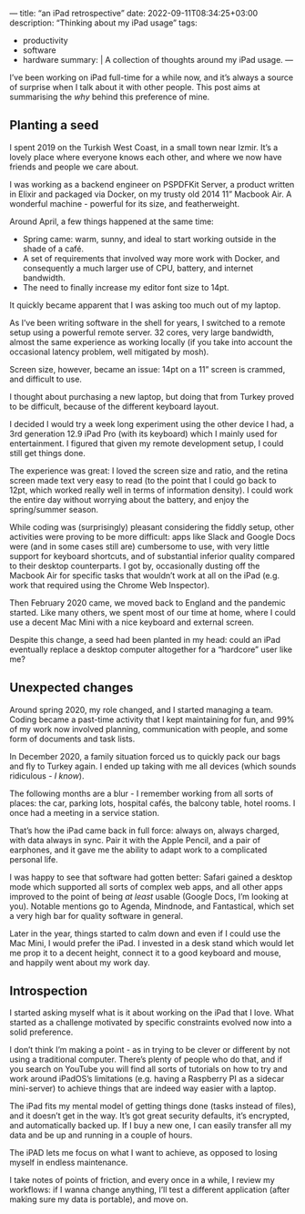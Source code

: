 —
title: “an iPad retrospective”
date: 2022-09-11T08:34:25+03:00
description: “Thinking about my iPad usage”
tags:
  - productivity
  - software
  - hardware
summary: |
  A collection of thoughts around my iPad usage.
—

I’ve been working on iPad full-time for a while now, and it’s always a source of surprise when I talk about it with other people. This post aims at summarising the *why* behind this preference of mine.

## Planting a seed

I spent 2019 on the Turkish West Coast, in a small town near Izmir. It’s a lovely place where everyone knows each other, and where we now have friends and people we care about.

I was working as a backend engineer on PSPDFKit Server, a product written in Elixir and packaged via Docker, on my trusty old 2014 11” Macbook Air. A wonderful machine - powerful for its size, and featherweight.

Around April, a few things happened at the same time:

- Spring came: warm, sunny, and ideal to start working outside in the shade of a café.
- A set of requirements that involved way more work with Docker, and consequently a much larger use of CPU, battery, and internet bandwidth.
- The need to finally increase my editor font size to 14pt.

It quickly became apparent that I was asking too much out of my laptop.

As I’ve been writing software in the shell for years, I switched to a remote setup using a powerful remote server. 32 cores, very large bandwidth, almost the same experience as working locally (if you take into account the occasional latency problem, well mitigated by mosh).

Screen size, however, became an issue: 14pt on a 11” screen is crammed, and difficult to use.

I thought about purchasing a new laptop, but doing that from Turkey proved to be difficult, because of the different keyboard layout.

I decided I would try a week long experiment using the other device I had, a 3rd generation 12.9 iPad Pro (with its keyboard) which I mainly used for entertainment. I figured that given my remote development setup, I could still get things done.

The experience was great: I loved the screen size and ratio, and the retina screen made text very easy to read (to the point that I could go back to 12pt, which worked really well in terms of information density). I could work the entire day without worrying about the battery, and enjoy the spring/summer season.

While coding was (surprisingly) pleasant considering the fiddly setup, other activities were proving to be more difficult: apps like Slack and Google Docs were (and in some cases still are) cumbersome to use, with very little support for keyboard shortcuts, and of substantial inferior quality compared to their desktop counterparts. I got by, occasionally dusting off the Macbook Air for specific tasks that wouldn’t work at all on the iPad (e.g. work that required using the Chrome Web Inspector).

Then February 2020 came, we moved back to England and the pandemic started. Like many others, we spent most of our time at home, where I could use a decent Mac Mini with a nice keyboard and external screen.

Despite this change, a seed had been planted in my head: could an iPad eventually replace a desktop computer altogether for a “hardcore” user like me?

## Unexpected changes

Around spring 2020, my role changed, and I started managing a team. Coding became a past-time activity that I kept maintaining for fun, and 99% of my work now involved planning, communication with people, and some form of documents and task lists.

In December 2020, a family situation forced us to quickly pack our bags and fly to Turkey again. I ended up taking with me all devices (which sounds ridiculous - *I know*).

The following months are a blur - I remember working from all sorts of places: the car, parking lots, hospital cafés, the balcony table, hotel rooms. I once had a meeting in a service station.

That’s how the iPad came back in full force: always on, always charged, with data always in sync. Pair it with the Apple Pencil, and a pair of earphones, and it gave me the ability to adapt work to a complicated personal life.

I was happy to see that software had gotten better: Safari gained a desktop mode which supported all sorts of complex web apps, and all other apps improved to the point of being _at least_ usable (Google Docs, I’m looking at you). Notable mentions go to Agenda, Mindnode, and Fantastical, which set a very high bar for quality software in general.

Later in the year, things started to calm down and even if I could use the Mac Mini, I would prefer the iPad. I invested in a desk stand which would let me prop it to a decent height, connect it to a good keyboard and mouse, and happily went about my work day.

## Introspection

I started asking myself what is it about working on the iPad that I love. What started as a challenge motivated by specific constraints evolved now into a solid preference.

I don’t think I’m making a point - as in trying to be clever or different by not using a traditional computer. There’s plenty of people who do that, and if you search on YouTube you will find all sorts of tutorials on how to try and work around iPadOS’s limitations (e.g. having a Raspberry PI as a sidecar mini-server) to achieve things that are indeed way easier with a laptop.

The iPad fits my mental model of getting things done (tasks instead of files), and it doesn’t get in the way. It’s got great security defaults, it’s encrypted, and automatically backed up. If I buy a new one, I can easily transfer all my data and be up and running in a couple of hours.

The iPAD lets me focus on what I want to achieve, as opposed to losing myself in endless maintenance.

I take notes of points of friction, and every once in a while, I review my workflows: if I wanna change anything, I’ll test a different application (after making sure my data is portable), and move on.